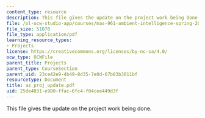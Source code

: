 ```yaml
---
content_type: resource
description: This file gives the update on the project work being done.
file: /ol-ocw-studio-app/courses/mas-961-ambient-intelligence-spring-2005/25de4031e980ffac6fc4f04cee449d3f_az_proj_update.pdf
file_size: 51070
file_type: application/pdf
learning_resource_types:
- Projects
license: https://creativecommons.org/licenses/by-nc-sa/4.0/
ocw_type: OCWFile
parent_title: Projects
parent_type: CourseSection
parent_uid: 23ce42e9-4b49-8d35-7e0d-67b83b3011bf
resourcetype: Document
title: az_proj_update.pdf
uid: 25de4031-e980-ffac-6fc4-f04cee449d3f
---
```

This file gives the update on the project work being done.